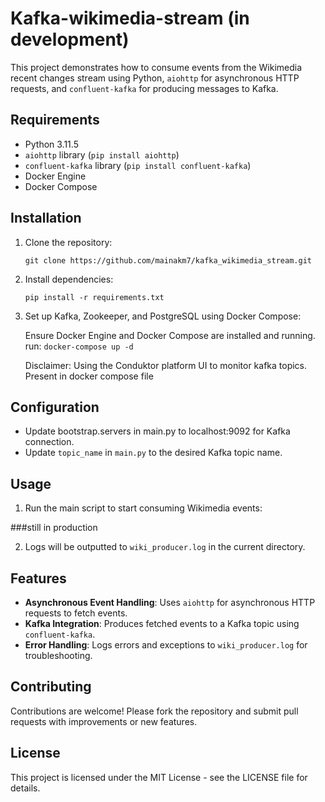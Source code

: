 # Kafka-wikimedia-stream (in development)

This project demonstrates how to consume events from the Wikimedia recent changes stream using Python, `aiohttp` for asynchronous HTTP requests, and `confluent-kafka` for producing messages to Kafka.

## Requirements

- Python 3.11.5
- `aiohttp` library (`pip install aiohttp`)
- `confluent-kafka` library (`pip install confluent-kafka`)
- Docker Engine
- Docker Compose

## Installation

1. Clone the repository:

    `git clone https://github.com/mainakm7/kafka_wikimedia_stream.git`


2. Install dependencies:

    `pip install -r requirements.txt`


3. Set up Kafka, Zookeeper, and PostgreSQL using Docker Compose:

    Ensure Docker Engine and Docker Compose are installed and running.
    run: `docker-compose up -d`

    Disclaimer: Using the Conduktor platform UI to monitor kafka topics. Present in docker compose file

## Configuration

- Update bootstrap.servers in main.py to localhost:9092 for Kafka connection.
- Update `topic_name` in `main.py` to the desired Kafka topic name.

## Usage

1. Run the main script to start consuming Wikimedia events:

###still in production


2. Logs will be outputted to `wiki_producer.log` in the current directory.

## Features

- **Asynchronous Event Handling**: Uses `aiohttp` for asynchronous HTTP requests to fetch events.
- **Kafka Integration**: Produces fetched events to a Kafka topic using `confluent-kafka`.
- **Error Handling**: Logs errors and exceptions to `wiki_producer.log` for troubleshooting.

## Contributing

Contributions are welcome! Please fork the repository and submit pull requests with improvements or new features.

## License

This project is licensed under the MIT License - see the LICENSE file for details.



